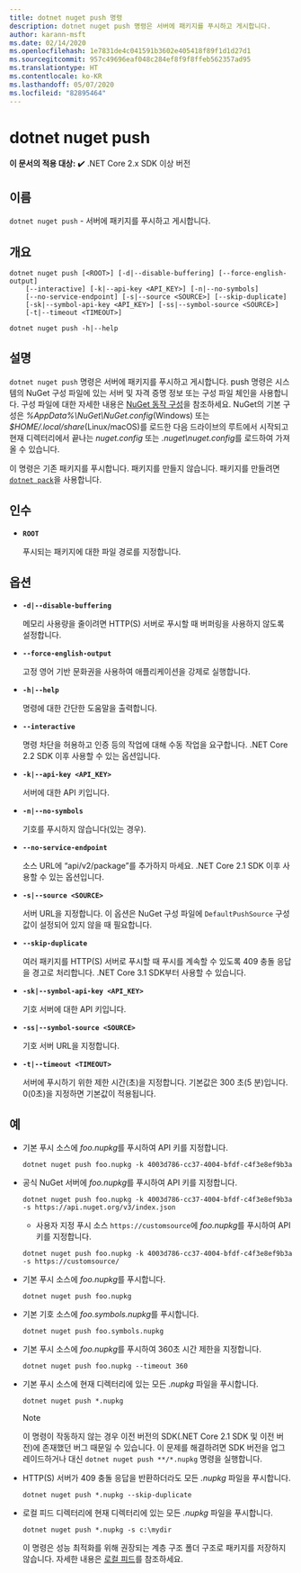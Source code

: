 ```yaml
---
title: dotnet nuget push 명령
description: dotnet nuget push 명령은 서버에 패키지를 푸시하고 게시합니다.
author: karann-msft
ms.date: 02/14/2020
ms.openlocfilehash: 1e7831de4c041591b3602e405418f89f1d1d27d1
ms.sourcegitcommit: 957c49696eaf048c284ef8f9f8ffeb562357ad95
ms.translationtype: HT
ms.contentlocale: ko-KR
ms.lasthandoff: 05/07/2020
ms.locfileid: "82895464"
---
```

# <a name="dotnet-nuget-push"></a>dotnet nuget push

**이 문서의 적용 대상:** ✔️ .NET Core 2.x SDK 이상 버전

## <a name="name"></a>이름

`dotnet nuget push` - 서버에 패키지를 푸시하고 게시합니다.

## <a name="synopsis"></a>개요

```dotnetcli
dotnet nuget push [<ROOT>] [-d|--disable-buffering] [--force-english-output]
    [--interactive] [-k|--api-key <API_KEY>] [-n|--no-symbols]
    [--no-service-endpoint] [-s|--source <SOURCE>] [--skip-duplicate]
    [-sk|--symbol-api-key <API_KEY>] [-ss|--symbol-source <SOURCE>]
    [-t|--timeout <TIMEOUT>]

dotnet nuget push -h|--help
```

## <a name="description"></a>설명

`dotnet nuget push` 명령은 서버에 패키지를 푸시하고 게시합니다. push 명령은 시스템의 NuGet 구성 파일에 있는 서버 및 자격 증명 정보 또는 구성 파일 체인을 사용합니다. 구성 파일에 대한 자세한 내용은 [NuGet 동작 구성](/nuget/consume-packages/configuring-nuget-behavior)을 참조하세요. NuGet의 기본 구성은 *%AppData%\NuGet\NuGet.config*(Windows) 또는 *$HOME/.local/share*(Linux/macOS)를 로드한 다음 드라이브의 루트에서 시작되고 현재 디렉터리에서 끝나는 *nuget.config* 또는 *.nuget\nuget.config*를 로드하여 가져올 수 있습니다.

이 명령은 기존 패키지를 푸시합니다. 패키지를 만들지 않습니다. 패키지를 만들려면 [`dotnet pack`](dotnet-pack.md)을 사용합니다.

## <a name="arguments"></a>인수

- **`ROOT`**

  푸시되는 패키지에 대한 파일 경로를 지정합니다.

## <a name="options"></a>옵션

- **`-d|--disable-buffering`**

  메모리 사용량을 줄이려면 HTTP(S) 서버로 푸시할 때 버퍼링을 사용하지 않도록 설정합니다.

- **`--force-english-output`**

  고정 영어 기반 문화권을 사용하여 애플리케이션을 강제로 실행합니다.

- **`-h|--help`**

  명령에 대한 간단한 도움말을 출력합니다.

- **`--interactive`**

  명령 차단을 허용하고 인증 등의 작업에 대해 수동 작업을 요구합니다. .NET Core 2.2 SDK 이후 사용할 수 있는 옵션입니다.

- **`-k|--api-key <API_KEY>`**

  서버에 대한 API 키입니다.

- **`-n|--no-symbols`**

  기호를 푸시하지 않습니다(있는 경우).

- **`--no-service-endpoint`**

  소스 URL에 “api/v2/package”를 추가하지 마세요. .NET Core 2.1 SDK 이후 사용할 수 있는 옵션입니다.

- **`-s|--source <SOURCE>`**

  서버 URL을 지정합니다. 이 옵션은 NuGet 구성 파일에 `DefaultPushSource` 구성 값이 설정되어 있지 않을 때 필요합니다.

- **`--skip-duplicate`**

  여러 패키지를 HTTP(S) 서버로 푸시할 때 푸시를 계속할 수 있도록 409 충돌 응답을 경고로 처리합니다. .NET Core 3.1 SDK부터 사용할 수 있습니다.

- **`-sk|--symbol-api-key <API_KEY>`**

  기호 서버에 대한 API 키입니다.

- **`-ss|--symbol-source <SOURCE>`**

  기호 서버 URL을 지정합니다.

- **`-t|--timeout <TIMEOUT>`**

  서버에 푸시하기 위한 제한 시간(초)을 지정합니다. 기본값은 300 초(5 분)입니다. 0(0초)을 지정하면 기본값이 적용됩니다.

## <a name="examples"></a>예

- 기본 푸시 소스에 *foo.nupkg*를 푸시하여 API 키를 지정합니다.

  ```dotnetcli
  dotnet nuget push foo.nupkg -k 4003d786-cc37-4004-bfdf-c4f3e8ef9b3a
  ```

- 공식 NuGet 서버에 *foo.nupkg*를 푸시하여 API 키를 지정합니다.

  ```dotnetcli
  dotnet nuget push foo.nupkg -k 4003d786-cc37-4004-bfdf-c4f3e8ef9b3a -s https://api.nuget.org/v3/index.json
  ```
  
  * 사용자 지정 푸시 소스 `https://customsource`에 *foo.nupkg*를 푸시하여 API 키를 지정합니다.

  ```dotnetcli
  dotnet nuget push foo.nupkg -k 4003d786-cc37-4004-bfdf-c4f3e8ef9b3a -s https://customsource/
  ```

- 기본 푸시 소스에 *foo.nupkg*를 푸시합니다.

  ```dotnetcli
  dotnet nuget push foo.nupkg
  ```

- 기본 기호 소스에 *foo.symbols.nupkg*를 푸시합니다.

  ```dotnetcli
  dotnet nuget push foo.symbols.nupkg
  ```

- 기본 푸시 소스에 *foo.nupkg*를 푸시하여 360초 시간 제한을 지정합니다.

  ```dotnetcli
  dotnet nuget push foo.nupkg --timeout 360
  ```

- 기본 푸시 소스에 현재 디렉터리에 있는 모든 *.nupkg* 파일을 푸시합니다.

  ```dotnetcli
  dotnet nuget push *.nupkg
  ```

  > [!NOTE]
  > 이 명령이 작동하지 않는 경우 이전 버전의 SDK(.NET Core 2.1 SDK 및 이전 버전)에 존재했던 버그 때문일 수 있습니다.
  > 이 문제를 해결하려면 SDK 버전을 업그레이드하거나 대신 `dotnet nuget push **/*.nupkg` 명령을 실행합니다.

- HTTP(S) 서버가 409 충돌 응답을 반환하더라도 모든 *.nupkg* 파일을 푸시합니다.

  ```dotnetcli
  dotnet nuget push *.nupkg --skip-duplicate
  ```

- 로컬 피드 디렉터리에 현재 디렉터리에 있는 모든 *.nupkg* 파일을 푸시합니다.

  ```dotnetcli
  dotnet nuget push *.nupkg -s c:\mydir
  ```

  이 명령은 성능 최적화를 위해 권장되는 계층 구조 폴더 구조로 패키지를 저장하지 않습니다. 자세한 내용은 [로컬 피드](/nuget/hosting-packages/local-feeds)를 참조하세요.  
